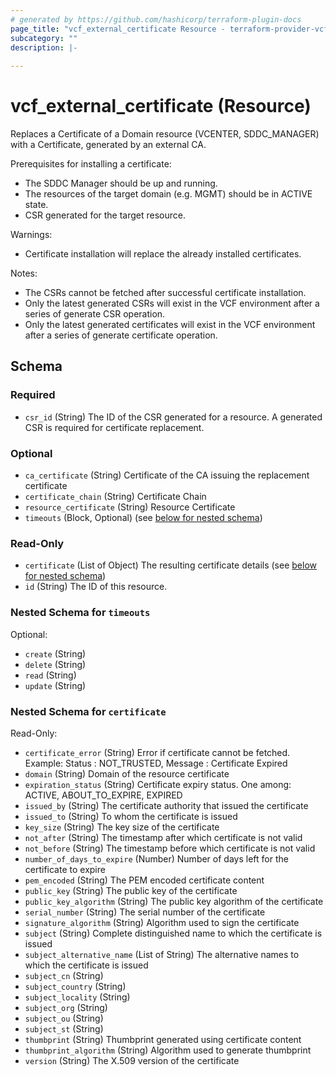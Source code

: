 ```yaml
---
# generated by https://github.com/hashicorp/terraform-plugin-docs
page_title: "vcf_external_certificate Resource - terraform-provider-vcf"
subcategory: ""
description: |-
  
---
```


# vcf_external_certificate (Resource)

Replaces a Certificate of a Domain resource (VCENTER, SDDC_MANAGER) with a Certificate, generated by an external CA.

Prerequisites for installing a certificate:
* The SDDC Manager should be up and running.
* The resources of the target domain (e.g. MGMT) should be in ACTIVE state.
* CSR generated for the target resource.

Warnings:
* Certificate installation will replace the already installed certificates.

Notes:
* The CSRs cannot be fetched after successful certificate installation.
* Only the latest generated CSRs will exist in the VCF environment after a series of generate CSR operation.
* Only the latest generated certificates will exist in the VCF environment after a series of generate certificate operation.


<!-- schema generated by tfplugindocs -->
## Schema

### Required

- `csr_id` (String) The ID of the CSR generated for a resource. A generated CSR is required for certificate replacement.

### Optional

- `ca_certificate` (String) Certificate of the CA issuing the replacement certificate
- `certificate_chain` (String) Certificate Chain
- `resource_certificate` (String) Resource Certificate
- `timeouts` (Block, Optional) (see [below for nested schema](#nestedblock--timeouts))

### Read-Only

- `certificate` (List of Object) The resulting certificate details (see [below for nested schema](#nestedatt--certificate))
- `id` (String) The ID of this resource.

<a id="nestedblock--timeouts"></a>
### Nested Schema for `timeouts`

Optional:

- `create` (String)
- `delete` (String)
- `read` (String)
- `update` (String)


<a id="nestedatt--certificate"></a>
### Nested Schema for `certificate`

Read-Only:

- `certificate_error` (String) Error if certificate cannot be fetched. Example: Status : NOT_TRUSTED, Message : Certificate Expired
- `domain` (String) Domain of the resource certificate
- `expiration_status` (String) Certificate expiry status. One among: ACTIVE, ABOUT_TO_EXPIRE, EXPIRED
- `issued_by` (String) The certificate authority that issued the certificate
- `issued_to` (String) To whom the certificate is issued
- `key_size` (String) The key size of the certificate
- `not_after` (String) The timestamp after which certificate is not valid
- `not_before` (String) The timestamp before which certificate is not valid
- `number_of_days_to_expire` (Number) Number of days left for the certificate to expire
- `pem_encoded` (String) The PEM encoded certificate content
- `public_key` (String) The public key of the certificate
- `public_key_algorithm` (String) The public key algorithm of the certificate
- `serial_number` (String) The serial number of the certificate
- `signature_algorithm` (String) Algorithm used to sign the certificate
- `subject` (String) Complete distinguished name to which the certificate is issued
- `subject_alternative_name` (List of String) The alternative names to which the certificate is issued
- `subject_cn` (String)
- `subject_country` (String)
- `subject_locality` (String)
- `subject_org` (String)
- `subject_ou` (String)
- `subject_st` (String)
- `thumbprint` (String) Thumbprint generated using certificate content
- `thumbprint_algorithm` (String) Algorithm used to generate thumbprint
- `version` (String) The X.509 version of the certificate
